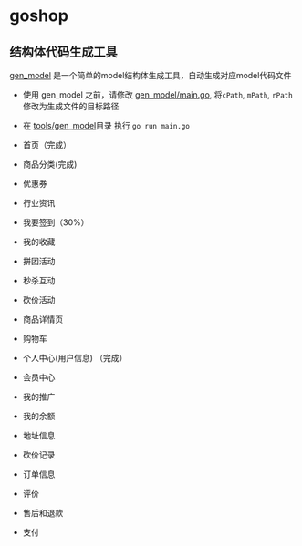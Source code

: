 # goshop


##  结构体代码生成工具

[gen_model](./tools/gen_model/main.go) 是一个简单的model结构体生成工具，自动生成对应model代码文件
- 使用 gen_model 之前，请修改 [gen_model/main.go](./tools/gen_model/main.go), 将`cPath`, `mPath`, `rPath ` 修改为生成文件的目标路径
- 在 [tools/gen_model](./tools/gen_model)目录 执行 `go run main.go`



- 首页（完成）
- 商品分类(完成)
- 优惠券
- 行业资讯
- 我要签到（30%）
- 我的收藏
- 拼团活动
- 秒杀互动
- 砍价活动
- 商品详情页
- 购物车
- 个人中心(用户信息) （完成）
- 会员中心
- 我的推广
- 我的余额
- 地址信息
- 砍价记录
- 订单信息
- 评价
- 售后和退款
- 支付